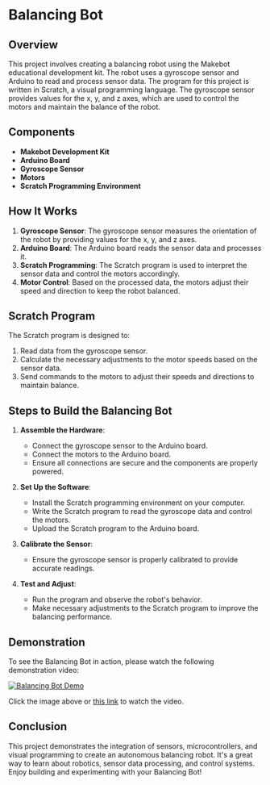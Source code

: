 # Balancing Bot

## Overview

This project involves creating a balancing robot using the Makebot educational development kit. The robot uses a gyroscope sensor and Arduino to read and process sensor data. The program for this project is written in Scratch, a visual programming language. The gyroscope sensor provides values for the x, y, and z axes, which are used to control the motors and maintain the balance of the robot.

## Components

- **Makebot Development Kit**
- **Arduino Board**
- **Gyroscope Sensor**
- **Motors**
- **Scratch Programming Environment**

## How It Works

1. **Gyroscope Sensor**: The gyroscope sensor measures the orientation of the robot by providing values for the x, y, and z axes.
2. **Arduino Board**: The Arduino board reads the sensor data and processes it.
3. **Scratch Programming**: The Scratch program is used to interpret the sensor data and control the motors accordingly.
4. **Motor Control**: Based on the processed data, the motors adjust their speed and direction to keep the robot balanced.

## Scratch Program

The Scratch program is designed to:

1. Read data from the gyroscope sensor.
2. Calculate the necessary adjustments to the motor speeds based on the sensor data.
3. Send commands to the motors to adjust their speeds and directions to maintain balance.

## Steps to Build the Balancing Bot

1. **Assemble the Hardware**:
   - Connect the gyroscope sensor to the Arduino board.
   - Connect the motors to the Arduino board.
   - Ensure all connections are secure and the components are properly powered.

2. **Set Up the Software**:
   - Install the Scratch programming environment on your computer.
   - Write the Scratch program to read the gyroscope data and control the motors.
   - Upload the Scratch program to the Arduino board.

3. **Calibrate the Sensor**:
   - Ensure the gyroscope sensor is properly calibrated to provide accurate readings.

4. **Test and Adjust**:
   - Run the program and observe the robot's behavior.
   - Make necessary adjustments to the Scratch program to improve the balancing performance.

## Demonstration

To see the Balancing Bot in action, please watch the following demonstration video:

[![Balancing Bot Demo](https://img.youtube.com/vi/OqAMoUj26jo/0.jpg)](https://youtu.be/OqAMoUj26jo)

Click the image above or [this link](https://youtu.be/OqAMoUj26jo) to watch the video.

## Conclusion

This project demonstrates the integration of sensors, microcontrollers, and visual programming to create an autonomous balancing robot. It's a great way to learn about robotics, sensor data processing, and control systems. Enjoy building and experimenting with your Balancing Bot!

